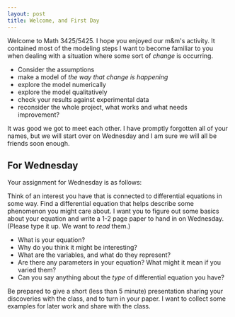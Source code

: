 ```yaml
---
layout: post
title: Welcome, and First Day
---
```


Welcome to Math 3425/5425. I hope you enjoyed our m&amp;m's activity. It contained
most of the modeling steps I want to become familiar to you when dealing with a
situation where some sort of _change_ is occurring.

  * Consider the assumptions
  * make a model of _the way that change is happening_
  * explore the model numerically
  * explore the model qualitatively
  * check your results against experimental data
  * reconsider the whole project, what works and what needs improvement?

It was good we got to meet each other. I have promptly forgotten all of your names,
but we will start over on Wednesday and I am sure we will all be friends soon enough.

## For Wednesday

Your assignment for Wednesday is as follows:

Think of an interest you have that is connected to differential equations in some way.
Find a differential equation that helps describe some phenomenon you might care about.
I want you to figure out some basics about your equation and write a 1-2 page paper
to hand in on Wednesday. (Please type it up. We want to _read_ them.)

  * What is your equation?
  * Why do you think it might be interesting?
  * What are the variables, and what do they represent?
  * Are there any parameters in your equation? What might it mean if you varied them?
  * Can you say anything about the _type_ of differential equation you have?

Be prepared to give a short (less than 5 minute) presentation sharing your discoveries
with the class, and to turn in your paper. I want to collect some examples for later work
and share with the class.
